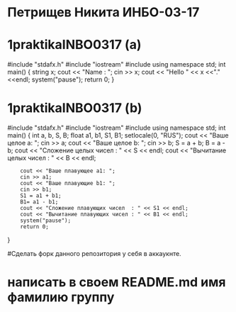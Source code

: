 # Петрищев Никита ИНБО-03-17
# 1praktikaINBO0317 (a)

#include "stdafx.h" 
#include "iostream" 
#include <string>
using namespace std;
int main()
{
	string x;
	cout << "Name : ";
	cin >> x;
	cout << "Hello " << x <<"." <<endl;
	system("pause");
	return 0;
  } 

# 1praktikaINBO0317 (b)


#include "stdafx.h" 
#include "iostream" 
#include <string>
using namespace std;
int main()
{
		int a, b, S, B;
		float a1, b1, S1, B1;
		setlocale(0, "RUS");
		cout << "Ваше целое a: ";
		cin >> a;
		cout << "Ваше целое b: ";
		cin >> b;
		S = a + b;
		B = a - b;
		cout << "Сложение целых чисел  : " << S << endl;
		cout << "Вычитание целых чисел : " << B << endl;

		cout << "Ваше плавующее a1: ";
		cin >> a1;
		cout << "Ваше плавующие b1: ";
		cin >> b1;
		S1 = a1 + b1;
		B1= a1 - b1;
		cout << "Сложение плавующих чисел  : " << S1 << endl;
		cout << "Вычитание плавующих чисел : " << B1 << endl;
		system("pause");
		return 0;
}


#Сделать форк данного репозитория у себя в аккаукнте.

# написать в своем README.md имя фамилию группу
